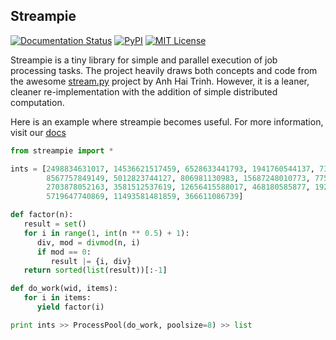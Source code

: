 ## Streampie

[![Documentation Status](https://readthedocs.org/projects/streampie/badge/?version=latest)](http://streampie.readthedocs.org/en/latest/?badge=latest)
[![PyPI](https://img.shields.io/pypi/v/streampie.svg?style=flat)](https://pypi.python.org/pypi/streampie/)
[![MIT License](https://img.shields.io/badge/license-MIT-blue.svg?style=flat)](http://choosealicense.com/licenses/mit/)

Streampie is a tiny library for simple and parallel execution of job processing tasks. The project heavily draws both concepts and code from the awesome [stream.py](http://www.trinhhaianh.com/stream.py/) project by Anh Hai Trinh. However, it is a leaner, cleaner re-implementation with the addition of simple distributed computation.

Here is an example where streampie becomes useful. For more information, visit our [docs](https://streampie.readthedocs.org/en/latest)

```python
from streampie import *

ints = [2498834631017, 14536621517459, 6528633441793, 1941760544137, 7311548077279, 
        8567757849149, 5012823744127, 806981130983, 15687248010773, 7750678781801, 
        2703878052163, 3581512537619, 12656415588017, 468180585877, 19268446801283, 
        5719647740869, 11493581481859, 366611086739]

def factor(n):
   result = set()
   for i in range(1, int(n ** 0.5) + 1):
      div, mod = divmod(n, i)
      if mod == 0:
         result |= {i, div}
   return sorted(list(result))[:-1]

def do_work(wid, items):
   for i in items:
      yield factor(i)

print ints >> ProcessPool(do_work, poolsize=8) >> list
```

